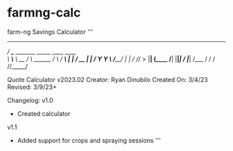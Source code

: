 # farmng-calc
farm-ng Savings Calculator
'''
  _____                                               
_/ ____\____ _______  _____             ____    ____  
\   __\\__  \\_  __ \/     \   ______  /    \  / ___\ 
 |  |   / __ \|  | \/  Y Y  \ /_____/ |   |  \/ /_/  >
 |__|  (____  /__|  |__|_|  /         |___|  /\___  / 
            \/            \/               \//_____/  

Quote Calculator v2023.02
Creator: Ryan Dinubilo
Created On: 3/4/23
Revised: 3/9/23+

Changelog:
v1.0
- Created calculator

v1.1 
- Added support for crops and spraying sessions
'''
